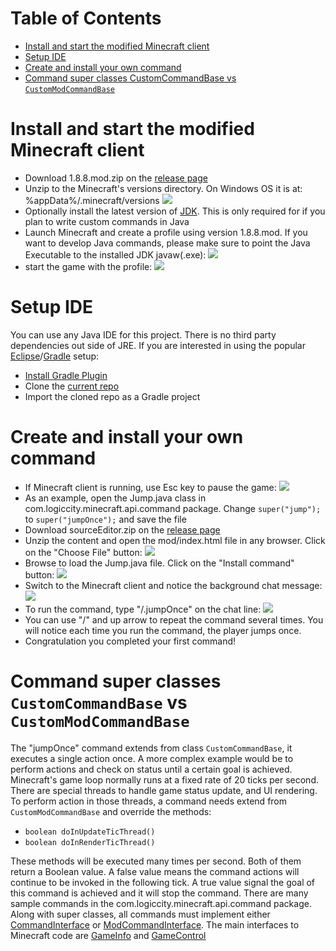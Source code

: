 Table of Contents
=================

  * [Install and start the modified Minecraft client](#install-and-start-the-modified-minecraft-client)
  * [Setup IDE](#setup-ide)
  * [Create and install your own command](#create-and-install-your-own-command)
  * [Command super classes CustomCommandBase vs <code>CustomModCommandBase</code> ](#command-super-classes-customcommandbase-vs-custommodcommandbase)

# Install and start the modified Minecraft client
* Download 1.8.8.mod.zip on the [release page](https://github.com/minecraftkids/minecraftOpenMod/releases)
* Unzip to the Minecraft's versions directory. On Windows OS it is at: %appData%/.minecraft/versions
![](https://raw.githubusercontent.com/minecraftkids/minecraftOpenMod/master/doc/tutorial/mcInstall.JPG)
* Optionally install the latest version of [JDK](http://www.oracle.com/technetwork/java/javase/downloads/jdk8-downloads-2133151.html). This is only required for if you plan to write custom commands in Java 
* Launch Minecraft and create a profile using version 1.8.8.mod. If you want to develop Java commands, please make sure to point the Java Executable to the installed JDK javaw(.exe):
![](https://raw.githubusercontent.com/minecraftkids/minecraftOpenMod/master/doc/tutorial/mcModProfile.JPG)
* start the game with the profile:
![](https://raw.githubusercontent.com/minecraftkids/minecraftOpenMod/master/doc/tutorial/mcLaunchMod.JPG)

# Setup IDE
You can use any Java IDE for this project. There is no third party dependencies out side of JRE. 
If you are interested in using the popular [Eclipse](https://eclipse.org/)/[Gradle](http://gradle.org/) setup:
* [Install Gradle Plugin](https://github.com/eclipse/buildship/blob/master/docs/user/Installation.md)
* Clone the [current repo](https://github.com/minecraftkids/minecraftOpenMod)
* Import the cloned repo as a Gradle project

# Create and install your own command
* If Minecraft client is running, use Esc key to pause the game:
![](https://raw.githubusercontent.com/minecraftkids/minecraftOpenMod/master/doc/tutorial/mcPaulsed.jpg)
* As an example, open the Jump.java class in com.logiccity.minecraft.api.command package. Change `super("jump");` to `super("jumpOnce");` and save the file
* Download sourceEditor.zip on the [release page](../releases)
* Unzip the content and open the mod/index.html file in any browser. Click on the "Choose File" button:
![](https://raw.githubusercontent.com/minecraftkids/minecraftOpenMod/master/doc/tutorial/editorChooseFile.JPG)
* Browse to load the Jump.java file. Click on the "Install command" button:
![](https://raw.githubusercontent.com/minecraftkids/minecraftOpenMod/master/doc/tutorial/editorInstallJavaCmd.JPG)
* Switch to the Minecraft client and notice the background chat message:
![](https://raw.githubusercontent.com/minecraftkids/minecraftOpenMod/master/doc/tutorial/mcCommandLoaded.JPG)
* To run the command, type "/.jumpOnce" on the chat line:
![](https://raw.githubusercontent.com/minecraftkids/minecraftOpenMod/master/doc/tutorial/mcCmdInput.JPG)
* You can use "/" and up arrow to repeat the command several times. You will notice each time you run the command, the player jumps once. 
* Congratulation you completed your first command!

# Command super classes `CustomCommandBase` vs `CustomModCommandBase`

The "jumpOnce" command extends from class `CustomCommandBase`, it executes a single action once. A more complex example would be to perform actions and check on status until a certain goal is achieved. Minecraft's game loop normally runs at a fixed rate of 20 ticks per second. There are special threads to handle game status update, and UI rendering. To perform action in those threads, a command needs extend from `CustomModCommandBase` and override the methods:
* `boolean doInUpdateTicThread()`
* `boolean doInRenderTicThread()`

These methods will be executed many times per second. Both of them return a Boolean value. A false value means the command actions will continue to be invoked in the following tick. A true value signal the goal of this command is achieved and it will stop the command. There are many sample commands in the com.logiccity.minecraft.api.command package. Along with super classes, all commands must implement either [CommandInterface](http://minecraftkids.github.io/minecraftOpenMod/com/logiccity/minecraft/api/CommandInterface.html) or [ModCommandInterface](http://minecraftkids.github.io/minecraftOpenMod/com/logiccity/minecraft/api/ModCommandInterface.html). The main interfaces to Minecraft code are [GameInfo](http://minecraftkids.github.io/minecraftOpenMod/com/logiccity/minecraft/api/GameInfo.html) and [GameControl](http://minecraftkids.github.io/minecraftOpenMod/com/logiccity/minecraft/api/GameControl.html)

